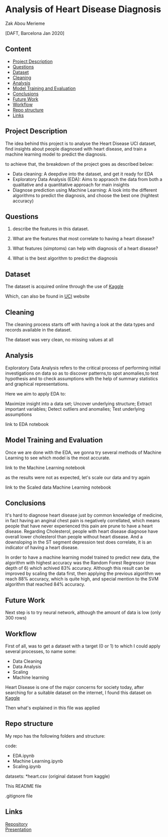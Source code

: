 # Analysis of Heart Disease Diagnosis #

Zak Abou Merieme

[DAFT, Barcelona Jan 2020]

## Content ##

* [Project Description](#Project-Description "Goto Project-Description")
* [Questions](#Questions "Goto Questions")
* [Dataset](#Dataset "Goto Dataset")
* [Cleaning](#Cleaning "Goto Cleaning")
* [Analysis](#Analysis "Goto Analysis")
* [Model Training and Evaluation](#Model-Training-and-Evaluation "Goto Model-Training-and-Evaluation")
* [Conclusions](#Conclusions "Goto Conclusions")
* [Future Work](#Future-Work "Goto Future-Work")
* [Workflow](#Workflow "Goto Workflow")
* [Repo structure](#Repo-structure "Goto Repo-structure")
* [Links](#Links "Goto Links")


## Project Description ##

The idea behind this project is to analyse the Heart Disease UCI dataset, find insights about people diagnosed with heart disease, and train a machine learning model to predict the diagnosis.

to achieve that, the breakdown of the project goes as described below:

 * Data cleaning: A deepdive into the dataset, and get it ready for EDA
 * Exploratory Data Analysis (EDA): Aims to appraoch the data from both a qualitative and a quantitative approach for main insights
 * Diagnose prediction using Machine Learning: A look into the different algorithms to predict the diagnosis, and choose the best one (hightest accuracy)
 

## Questions ##

1. describe the features in this dataset.

2. What are the features that most correlate to having a heart disease? 

3. What features (simptoms) can help with diagnosis of a heart disease?

4. What is the best algorithm to predict the diagnosis


## Dataset ##

The dataset is acquired online through the use of [Kaggle](https://www.kaggle.com/ronitf/heart-disease-uci "Kaggle")

Which, can also be found in [UCI](https://archive.ics.uci.edu/ml/datasets/Heart+Disease "UCI") website


## Cleaning ##

The cleaning process starts off with having a look at the data types and records available in the dataset.

The dataset was very clean, no missing values at all


## Analysis ##

Exploratory Data Analysis refers to the critical process of performing initial investigations on data so as to discover patterns,to spot anomalies,to test hypothesis and to check assumptions with the help of summary statistics and graphical representations.

Here we aim to apply EDA to:

Maximize insight into a data set;
Uncover underlying structure;
Extract important variables;
Detect outliers and anomalies;
Test underlying assumptions

link to EDA notebook

## Model Training and Evaluation ##

Once we are done with the EDA, we gonna try several methods of Machine Learning to see which model is the most accurate.

link to the Machine Learning notebook

as the results were not as expected, let's scale our data and try again

link to the Scaled data Machine Learning notebook

## Conclusions ##

It's hard to diagnose heart disease just by common knowledge of medicine, in fact having an anginal chest pain is negatively correllated, which means people that have never experienced this pain are prune to have a heart disease.
Regarding Cholesterol, people with heart disease diagnose have overall lower cholesterol than people without heart disease.
And a downsloping in the ST segment depression test does correlate, it is an indicator of having a heart disease.

In order to have a machine learning model trained to predict new data, the algorithm with highest accuracy was the Random Forest Regressor (max depth of 6) which achived 83% accuracy.
Although this result can be improved by scaling the data first, then applying the previous algorithm we reach 88% accuracy, which is quite high, and special mention to the SVM algorithm that reached 84% accuracy.


## Future Work ##

Next step is to try neural network, although the amount of data is low (only 300 rows) 


## Workflow ##

First of all, was to get a dataset with a target (0 or 1) to which I could apply several processes, to name some:

  * Data Cleaning
  * Data Analysis
  * Scaling
  * Machine learning

Heart Disease is one of the major concerns for society today, after searching for a suitable dataset on the internet, I found this dataset on [Kaggle](https://www.kaggle.com/ronitf/heart-disease-uci "Kaggle")

Then what's explained in this file was applied

## Repo structure ##

My repo has the following folders and structure:

code:
* EDA.ipynb
* Machine Learning.ipynb
* Scaling.ipynb

datasets:
*heart.csv (original dataset from kaggle)

This README file

.gitignore file


## Links ##

[Repository](https://github.com/Zak-ScorpiuS/Project-Week-8-Final-Project)  
[Presentation](https://docs.google.com/presentation/d/160yekMr4LnS_HnE-x0Hdr0Vmo_vUbpn95FNOjZfQ5RY/edit?usp=sharing)  
